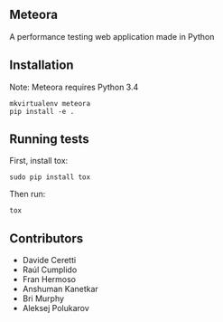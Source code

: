 Meteora
-------
A performance testing web application made in Python

Installation
------------

Note: Meteora requires Python 3.4

```
mkvirtualenv meteora
pip install -e .
```

Running tests
-------------

First, install tox:

```
sudo pip install tox
```

Then run:

```
tox
```

Contributors
------------

* Davide Ceretti
* Raúl Cumplido
* Fran Hermoso
* Anshuman Kanetkar
* Bri Murphy
* Aleksej Polukarov
